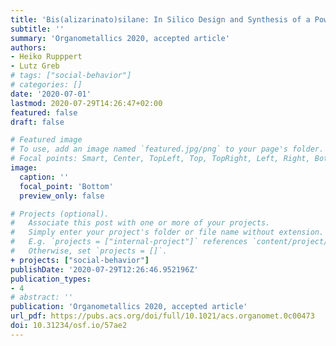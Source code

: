 ```yaml
---
title: 'Bis(alizarinato)silane: In Silico Design and Synthesis of a Powerful Chromogenic Lewis Acid as a Dual-Gated Fluoride Ion Probe.'
subtitle: ''
summary: 'Organometallics 2020, accepted article'
authors:
- Heiko Rupppert
- Lutz Greb
# tags: ["social-behavior"]
# categories: []
date: '2020-07-01'
lastmod: 2020-07-29T14:26:47+02:00
featured: false
draft: false

# Featured image
# To use, add an image named `featured.jpg/png` to your page's folder.
# Focal points: Smart, Center, TopLeft, Top, TopRight, Left, Right, BottomLeft, Bottom, BottomRight.
image:
  caption: ''
  focal_point: 'Bottom'
  preview_only: false

# Projects (optional).
#   Associate this post with one or more of your projects.
#   Simply enter your project's folder or file name without extension.
#   E.g. `projects = ["internal-project"]` references `content/project/deep-learning/index.md`.
#   Otherwise, set `projects = []`.
+ projects: ["social-behavior"]
publishDate: '2020-07-29T12:26:46.952196Z'
publication_types:
- 4
# abstract: ''
publication: 'Organometallics 2020, accepted article'
url_pdf: https://pubs.acs.org/doi/full/10.1021/acs.organomet.0c00473
doi: 10.31234/osf.io/57ae2
---
```



